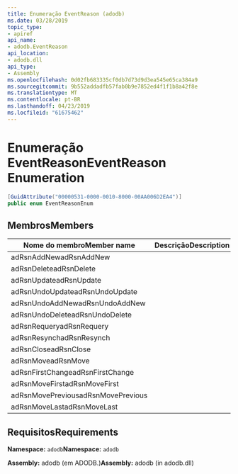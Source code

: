 ```yaml
---
title: Enumeração EventReason (adodb)
ms.date: 03/28/2019
topic_type:
- apiref
api_name:
- adodb.EventReason
api_location:
- adodb.dll
api_type:
- Assembly
ms.openlocfilehash: 0d02fb683335cf0db7d73d9d3ea545e65ca384a9
ms.sourcegitcommit: 9b552addadfb57fab0b9e7852ed4f1f1b8a42f8e
ms.translationtype: MT
ms.contentlocale: pt-BR
ms.lasthandoff: 04/23/2019
ms.locfileid: "61675462"
---
```

# <a name="eventreason-enumeration"></a><span data-ttu-id="78ef7-102">Enumeração EventReason</span><span class="sxs-lookup"><span data-stu-id="78ef7-102">EventReason Enumeration</span></span>

```csharp
[GuidAttribute("00000531-0000-0010-8000-00AA006D2EA4")]
public enum EventReasonEnum
```

## <a name="members"></a><span data-ttu-id="78ef7-103">Membros</span><span class="sxs-lookup"><span data-stu-id="78ef7-103">Members</span></span>

| <span data-ttu-id="78ef7-104">Nome do membro</span><span class="sxs-lookup"><span data-stu-id="78ef7-104">Member name</span></span>  | <span data-ttu-id="78ef7-105">Descrição</span><span class="sxs-lookup"><span data-stu-id="78ef7-105">Description</span></span>  |
|---|---|
|<span data-ttu-id="78ef7-106">adRsnAddNew</span><span class="sxs-lookup"><span data-stu-id="78ef7-106">adRsnAddNew</span></span>  |   |
|<span data-ttu-id="78ef7-107">adRsnDelete</span><span class="sxs-lookup"><span data-stu-id="78ef7-107">adRsnDelete</span></span>  |   |
|<span data-ttu-id="78ef7-108">adRsnUpdate</span><span class="sxs-lookup"><span data-stu-id="78ef7-108">adRsnUpdate</span></span>  |   |
|<span data-ttu-id="78ef7-109">adRsnUndoUpdate</span><span class="sxs-lookup"><span data-stu-id="78ef7-109">adRsnUndoUpdate</span></span>  |   |
|<span data-ttu-id="78ef7-110">adRsnUndoAddNew</span><span class="sxs-lookup"><span data-stu-id="78ef7-110">adRsnUndoAddNew</span></span>  |   |
|<span data-ttu-id="78ef7-111">adRsnUndoDelete</span><span class="sxs-lookup"><span data-stu-id="78ef7-111">adRsnUndoDelete</span></span>  |   |
|<span data-ttu-id="78ef7-112">adRsnRequery</span><span class="sxs-lookup"><span data-stu-id="78ef7-112">adRsnRequery</span></span>  |   |
|<span data-ttu-id="78ef7-113">adRsnResynch</span><span class="sxs-lookup"><span data-stu-id="78ef7-113">adRsnResynch</span></span>  |   |
| <span data-ttu-id="78ef7-114">adRsnClose</span><span class="sxs-lookup"><span data-stu-id="78ef7-114">adRsnClose</span></span>  |   |
| <span data-ttu-id="78ef7-115">adRsnMove</span><span class="sxs-lookup"><span data-stu-id="78ef7-115">adRsnMove</span></span>  |   |
| <span data-ttu-id="78ef7-116">adRsnFirstChange</span><span class="sxs-lookup"><span data-stu-id="78ef7-116">adRsnFirstChange</span></span>  |   |
| <span data-ttu-id="78ef7-117">adRsnMoveFirst</span><span class="sxs-lookup"><span data-stu-id="78ef7-117">adRsnMoveFirst</span></span>  |   |
| <span data-ttu-id="78ef7-118">adRsnMovePrevious</span><span class="sxs-lookup"><span data-stu-id="78ef7-118">adRsnMovePrevious</span></span>  |   |
| <span data-ttu-id="78ef7-119">adRsnMoveLast</span><span class="sxs-lookup"><span data-stu-id="78ef7-119">adRsnMoveLast</span></span>  |   |

## <a name="requirements"></a><span data-ttu-id="78ef7-120">Requisitos</span><span class="sxs-lookup"><span data-stu-id="78ef7-120">Requirements</span></span>

<span data-ttu-id="78ef7-121">**Namespace:** `adodb`</span><span class="sxs-lookup"><span data-stu-id="78ef7-121">**Namespace:** `adodb`</span></span>

<span data-ttu-id="78ef7-122">**Assembly:** adodb (em ADODB.)</span><span class="sxs-lookup"><span data-stu-id="78ef7-122">**Assembly:** adodb (in adodb.dll)</span></span>

